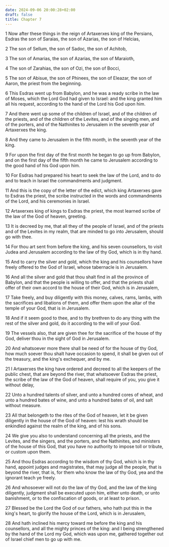 ```yaml
---
date: 2024-09-06 20:00:28+02:00
draft: false
title: Chapter 7
---
```




1 Now after these things in the reign of Artaxerxes king of the Persians, Esdras the son of Saraias, the son of Azarias, the son of Helcias,

2 The son of Sellum, the son of Sadoc, the son of Achitob,

3 The son of Amarias, the son of Azarias, the son of Maraioth,

4 The son of Zarahias, the son of Ozi, the son of Bocci,

5 The son of Abisue, the son of Phinees, the son of Eleazar, the son of Aaron, the priest from the beginning.

6 This Esdras went up from Babylon, and he was a ready scribe in the law of Moses, which the Lord God had given to Israel: and the king granted him all his request, according to the hand of the Lord his God upon him.

7 And there went up some of the children of Israel, and of the children of the priests, and of the children of the Levites, and of the singing men, and of the porters, and of the Nathinites to Jerusalem in the seventh year of Artaxerxes the king.

8 And they came to Jerusalem in the fifth month, in the seventh year of the king.

9 For upon the first day of the first month he began to go up from Babylon, and on the first day of the fifth month he came to Jerusalem according to the good hand of his God upon him.

10 For Esdras had prepared his heart to seek the law of the Lord, and to do and to teach in Israel the commandments and judgment.

11 And this is the copy of the letter of the edict, which king Artaxerxes gave to Esdras the priest, the scribe instructed in the words and commandments of the Lord, and his ceremonies in Israel.

12 Artaxerxes king of kings to Esdras the priest, the most learned scribe of the law of the God of heaven, greeting.

13 It is decreed by me, that all they of the people of Israel, and of the priests and of the Levites in my realm, that are minded to go into Jerusalem, should go with thee.

14 For thou art sent from before the king, and his seven counsellors, to visit Judea and Jerusalem according to the law of thy God, which is in thy hand.

15 And to carry the silver and gold, which the king and his counsellors have freely offered to the God of Israel, whose tabernacle is in Jerusalem.

16 And all the silver and gold that thou shalt find in all the province of Babylon, and that the people is willing to offer, and that the priests shall offer of their own accord to the house of their God, which is in Jerusalem,

17 Take freely, and buy diligently with this money, calves, rams, lambs, with the sacrifices and libations of them, and offer them upon the altar of the temple of your God, that is in Jerusalem.

18 And if it seem good to thee, and to thy brethren to do any thing with the rest of the silver and gold, do it according to the will of your God.

19 The vessels also, that are given thee for the sacrifice of the house of thy God, deliver thou in the sight of God in Jerusalem.

20 And whatsoever more there shall be need of for the house of thy God, how much soever thou shalt have occasion to spend, it shall be given out of the treasury, and the king's exchequer, and by me.

21 I Artaxerxes the king have ordered and decreed to all the keepers of the public chest, that are beyond the river, that whatsoever Esdras the priest, the scribe of the law of the God of heaven, shall require of you, you give it without delay,

22 Unto a hundred talents of silver, and unto a hundred cores of wheat, and unto a hundred bates of wine, and unto a hundred bates of oil, and salt without measure.

23 All that belongeth to the rites of the God of heaven, let it be given diligently in the house of the God of heaven: lest his wrath should be enkindled against the realm of the king, and of his sons.

24 We give you also to understand concerning all the priests, and the Levites, and the singers, and the porters, and the Nathinites, and ministers of the house of this God, that you have no authority to impose toll or tribute, or custom upon them.

25 And thou Esdras according to the wisdom of thy God, which is in thy hand, appoint judges and magistrates, that may judge all the people, that is beyond the river, that is, for them who know the law of thy God, yea and the ignorant teach ye freely.

26 And whosoever will not do the law of thy God, and the law of the king diligently, judgment shall be executed upon him, either unto death, or unto banishment, or to the confiscation of goods, or at least to prison.

27 Blessed be the Lord the God of our fathers, who hath put this in the king's heart, to glorify the house of the Lord, which is in Jerusalem,

28 And hath inclined his mercy toward me before the king and his counsellors, and all the mighty princes of the king: and I being strengthened by the hand of the Lord my God, which was upon me, gathered together out of Israel chief men to go up with me.

